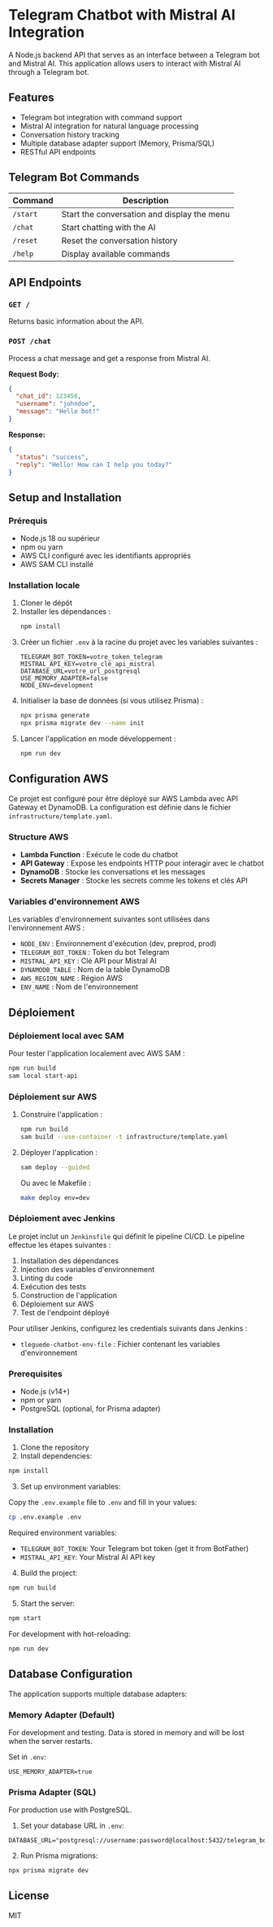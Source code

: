 # Telegram Chatbot with Mistral AI Integration

A Node.js backend API that serves as an interface between a Telegram bot and Mistral AI. This application allows users to interact with Mistral AI through a Telegram bot.

## Features

- Telegram bot integration with command support
- Mistral AI integration for natural language processing
- Conversation history tracking
- Multiple database adapter support (Memory, Prisma/SQL)
- RESTful API endpoints

## Telegram Bot Commands

| Command | Description |
| ------- | ----------- |
| `/start` | Start the conversation and display the menu |
| `/chat` | Start chatting with the AI |
| `/reset` | Reset the conversation history |
| `/help` | Display available commands |

## API Endpoints

### `GET /`

Returns basic information about the API.

### `POST /chat`

Process a chat message and get a response from Mistral AI.

**Request Body:**

```json
{
  "chat_id": 123456,
  "username": "johndoe",
  "message": "Hello bot!"
}
```

**Response:**

```json
{
  "status": "success",
  "reply": "Hello! How can I help you today?"
}
```

## Setup and Installation

### Prérequis

- Node.js 18 ou supérieur
- npm ou yarn
- AWS CLI configuré avec les identifiants appropriés
- AWS SAM CLI installé

### Installation locale

1. Cloner le dépôt
2. Installer les dépendances :
   ```bash
   npm install
   ```
3. Créer un fichier `.env` à la racine du projet avec les variables suivantes :
   ```
   TELEGRAM_BOT_TOKEN=votre_token_telegram
   MISTRAL_API_KEY=votre_clé_api_mistral
   DATABASE_URL=votre_url_postgresql
   USE_MEMORY_ADAPTER=false
   NODE_ENV=development
   ```
4. Initialiser la base de données (si vous utilisez Prisma) :
   ```bash
   npx prisma generate
   npx prisma migrate dev --name init
   ```
5. Lancer l'application en mode développement :
   ```bash
   npm run dev
   ```

## Configuration AWS

Ce projet est configuré pour être déployé sur AWS Lambda avec API Gateway et DynamoDB. La configuration est définie dans le fichier `infrastructure/template.yaml`.

### Structure AWS

- **Lambda Function** : Exécute le code du chatbot
- **API Gateway** : Expose les endpoints HTTP pour interagir avec le chatbot
- **DynamoDB** : Stocke les conversations et les messages
- **Secrets Manager** : Stocke les secrets comme les tokens et clés API

### Variables d'environnement AWS

Les variables d'environnement suivantes sont utilisées dans l'environnement AWS :

- `NODE_ENV` : Environnement d'exécution (dev, preprod, prod)
- `TELEGRAM_BOT_TOKEN` : Token du bot Telegram
- `MISTRAL_API_KEY` : Clé API pour Mistral AI
- `DYNAMODB_TABLE` : Nom de la table DynamoDB
- `AWS_REGION_NAME` : Région AWS
- `ENV_NAME` : Nom de l'environnement

## Déploiement

### Déploiement local avec SAM

Pour tester l'application localement avec AWS SAM :

```bash
npm run build
sam local start-api
```

### Déploiement sur AWS

1. Construire l'application :
   ```bash
   npm run build
   sam build --use-container -t infrastructure/template.yaml
   ```

2. Déployer l'application :
   ```bash
   sam deploy --guided
   ```
   Ou avec le Makefile :
   ```bash
   make deploy env=dev
   ```

### Déploiement avec Jenkins

Le projet inclut un `Jenkinsfile` qui définit le pipeline CI/CD. Le pipeline effectue les étapes suivantes :

1. Installation des dépendances
2. Injection des variables d'environnement
3. Linting du code
4. Exécution des tests
5. Construction de l'application
6. Déploiement sur AWS
7. Test de l'endpoint déployé

Pour utiliser Jenkins, configurez les credentials suivants dans Jenkins :

- `tleguede-chatbot-env-file` : Fichier contenant les variables d'environnement

### Prerequisites

- Node.js (v14+)
- npm or yarn
- PostgreSQL (optional, for Prisma adapter)

### Installation

1. Clone the repository
2. Install dependencies:

```bash
npm install
```

3. Set up environment variables:

Copy the `.env.example` file to `.env` and fill in your values:

```bash
cp .env.example .env
```

Required environment variables:
- `TELEGRAM_BOT_TOKEN`: Your Telegram bot token (get it from BotFather)
- `MISTRAL_API_KEY`: Your Mistral AI API key

4. Build the project:

```bash
npm run build
```

5. Start the server:

```bash
npm start
```

For development with hot-reloading:

```bash
npm run dev
```

## Database Configuration

The application supports multiple database adapters:

### Memory Adapter (Default)

For development and testing. Data is stored in memory and will be lost when the server restarts.

Set in `.env`:
```
USE_MEMORY_ADAPTER=true
```

### Prisma Adapter (SQL)

For production use with PostgreSQL.

1. Set your database URL in `.env`:
```
DATABASE_URL="postgresql://username:password@localhost:5432/telegram_bot_db"
```

2. Run Prisma migrations:
```bash
npx prisma migrate dev
```

## License

MIT
